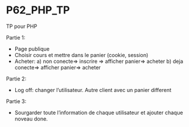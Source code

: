 # P62_PHP_TP
TP pour PHP


Partie 1:
- Page publique
- Choisir cours et mettre dans le panier (cookie, session)
- Acheter:
	a) non conecte=> inscrire => afficher panier=> acheter
	b) deja conecte=> afficher panier=> acheter

Partie 2: 
- Log off: changer l’utilisateur. Autre client avec un panier different

Partie 3:
- Sourgarder toute l’information de chaque utilisateur et ajouter chaque noveau done.

